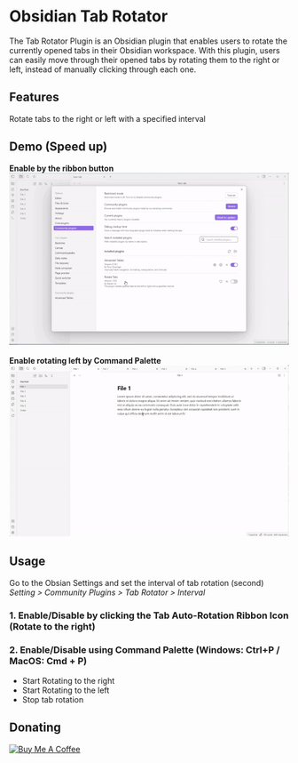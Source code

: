 # Obsidian Tab Rotator

The Tab Rotator Plugin is an Obsidian plugin that enables users to rotate the currently opened tabs in their Obsidian workspace. With this plugin, users can easily move through their opened tabs by rotating them to the right or left, instead of manually clicking through each one.

## Features
Rotate tabs to the right or left with a specified interval

## Demo (Speed up)
**Enable by the ribbon button**\
![Example](example-enable.gif)
\
\
**Enable rotating left by Command Palette**\
![Example](example-rotateLeft.gif)

## Usage
Go to the Obsian Settings and set the interval of tab rotation (second) \
*Setting > Community Plugins > Tab Rotator > Interval*


### 1. Enable/Disable by clicking the Tab Auto-Rotation Ribbon Icon (Rotate to the right)
### 2. Enable/Disable using Command Palette (Windows: Ctrl+P / MacOS: Cmd + P) 
  * Start Rotating to the right 
  * Start Rotating to the left 
  * Stop tab rotation 

## Donating
<a href="https://www.buymeacoffee.com/steven.jin" target="_blank"><img src="https://cdn.buymeacoffee.com/buttons/v2/default-red.png" alt="Buy Me A Coffee" style="height: 40px !important;width: 160px !important;" ></a>